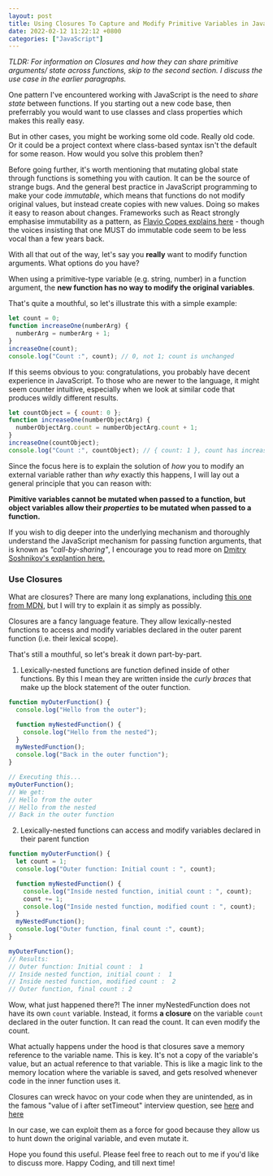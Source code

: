 ```yaml
---
layout: post
title: Using Closures To Capture and Modify Primitive Variables in JavaScript
date: 2022-02-12 11:22:12 +0800
categories: ["JavaScript"]
---
```


_TLDR: For information on Closures and how they can share primitive arguments/ state across functions, skip to the second section. I discuss the use case in the earlier paragraphs._

One pattern I've encountered working with JavaScript is the need to _share state_ between functions. If you starting out a new code base, then preferrably you would want to use classes and class properties which makes this really easy.

But in other cases, you might be working some old code. Really old code. Or it could be a project context where class-based syntax isn't the default for some reason. How would you solve this problem then?

Before going further, it's worth mentioning that mutating global state through functions is something you with caution. It can be the source of strange bugs. And the general best practice in JavaScript programming to make your code _immutable_, which means that functions do not modify original values, but instead create copies with new values. Doing so makes it easy to reason about changes. Frameworks such as React strongly emphasise immutability as a pattern, as [Flavio Copes explains here](https://flaviocopes.com/react-immutability/) - though the voices insisting that one MUST do immutable code seem to be less vocal than a few years back.

With all that out of the way, let's say you **really** want to modify function arguments. What options do you have?

When using a primitive-type variable (e.g. string, number) in a function argument, the **new function has no way to modify the original variables**.

That's quite a mouthful, so let's illustrate this with a simple example:

```javascript
let count = 0;
function increaseOne(numberArg) {
  numberArg = numberArg + 1;
}
increaseOne(count);
console.log("Count :", count); // 0, not 1; count is unchanged
```

If this seems obvious to you: congratulations, you probably have decent experience in JavaScript. To those who are newer to the language, it might seem counter intuitive, especially when we look at similar code that produces wildly different results.

```javascript
let countObject = { count: 0 };
function increaseOne(numberObjectArg) {
  numberObjectArg.count = numberObjectArg.count + 1;
}
increaseOne(countObject);
console.log("Count :", countObject); // { count: 1 }, count has increased
```

Since the focus here is to explain the solution of _how_ you to modify an external variable rather than _why_ exactly this happens, I will lay out a general principle that you can reason with:

**Pimitive variables cannot be mutated when passed to a function, but object variables allow their _properties_ to be mutated when passed to a function.**

If you wish to dig deeper into the underlying mechanism and thoroughly understand the JavaScript mechanism for passing function arguments, that is known as _"call-by-sharing"_, I encourage you to read more on [Dmitry Soshnikov's explantion here.](http://dmitrysoshnikov.com/ecmascript/chapter-8-evaluation-strategy/#call-by-sharing)

### Use Closures

What are closures? There are many long explanations, including [this one from MDN](https://developer.mozilla.org/en-US/docs/Web/JavaScript/Closures), but I will try to explain it as simply as possibly.

Closures are a fancy language feature. They allow lexically-nested functions to access and modify variables declared in the outer parent function (i.e. their lexical scope).

That's still a mouthful, so let's break it down part-by-part.

1. Lexically-nested functions are function defined inside of other functions. By this I mean they are written inside the _curly braces_ that make up the block statement of the outer function.

```javascript
function myOuterFunction() {
  console.log("Hello from the outer");

  function myNestedFunction() {
    console.log("Hello from the nested");
  }
  myNestedFunction();
  console.log("Back in the outer function");
}

// Executing this...
myOuterFunction();
// We get:
// Hello from the outer
// Hello from the nested
// Back in the outer function
```

2. Lexically-nested functions can access and modify variables declared in their parent function

```javascript
function myOuterFunction() {
  let count = 1;
  console.log("Outer function: Initial count : ", count);

  function myNestedFunction() {
    console.log("Inside nested function, initial count : ", count);
    count += 1;
    console.log("Inside nested function, modified count : ", count);
  }
  myNestedFunction();
  console.log("Outer function, final count :", count);
}

myOuterFunction();
// Results:
// Outer function: Initial count :  1
// Inside nested function, initial count :  1
// Inside nested function, modified count :  2
// Outer function, final count : 2
```

Wow, what just happened there?! The inner myNestedFunction does not have its own `count` variable. Instead, it forms **a closure** on the variable `count` declared in the outer function. It can read the count. It can even modify the count.

What actually happens under the hood is that closures save a memory reference to the variable name. This is key. It's not a copy of the variable's value, but an actual reference to that variable. This is like a magic link to the memory location where the variable is saved, and gets resolved whenever code in the inner function uses it.

Closures can wreck havoc on your code when they are unintended, as in the famous "value of i after setTimeout" interview question, see [here](https://dev.to/levimeahan/closures-scope-and-the-settimeout-for-loop-question-5bl6) and [here](https://smitham50.medium.com/hoisting-closure-and-settimeouts-asynchronous-behavior-in-javascript-608e3d1a3f5b)

In our case, we can exploit them as a force for good because they allow us to hunt down the original variable, and even mutate it.

Hope you found this useful. Please feel free to reach out to me if you'd like to discuss more.
Happy Coding, and till next time!
